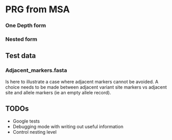 # PRG from MSA

### One Depth form

### Nested form

## Test data

### Adjacent_markers.fasta

Is here to illustrate a case where adjacent markers cannot be avoided. 
A choice needs to be made between adjacent variant site markers vs adjacent site and allele markers (ie an empty allele record).

## TODOs

* Google tests
* Debugging mode with writing out useful information
* Control nesting level
